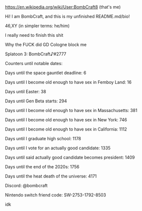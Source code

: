 https://en.wikipedia.org/wiki/User:BombCraft8 (that's me)

Hi! I am BombCraft, and this is my unfinished README.md/bio!

46,XY (in simpler terms: he/him)

I really need to finish this shit

Why the FUCK did GD Cologne block me

Splatoon 3: BombCraft♪#2777

Counters until notable dates:

Days until the space gauntlet deadline: 6

Days until I become old enough to have sex in Femboy Land: 16

Days until Easter: 38

Days until Gen Beta starts: 294

Days until I become old enough to have sex in Massachusetts: 381

Days until I become old enough to have sex in New York: 746

Days until I become old enough to have sex in California: 1112

Days until I graduate high school: 1178

Days until I vote for an actually good candidate: 1335

Days until said actually good candidate becomes president: 1409

Days until the end of the 2020s: 1756

Days until the heat death of the universe: 4171

Discord: @bombcraft

Nintendo switch friend code: SW-2753-1792-8503

idk
